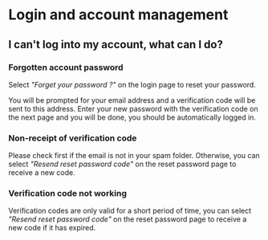 # Login and account management

## I can't log into my account, what can I do?

### Forgotten account password

Select *"Forget your password ?"* on the login page to reset your password.

You will be prompted for your email address and a verification code will be sent to this address. Enter your new password with the verification code on the next page and you will be done, you should be automatically logged in.

### Non-receipt of verification code

Please check first if the email is not in your spam folder. Otherwise, you can select *"Resend reset password code"* on the reset password page to receive a new code.

### Verification code not working

Verification codes are only valid for a short period of time, you can select *"Resend reset password code"* on the reset password page to receive a new code if it has expired.
